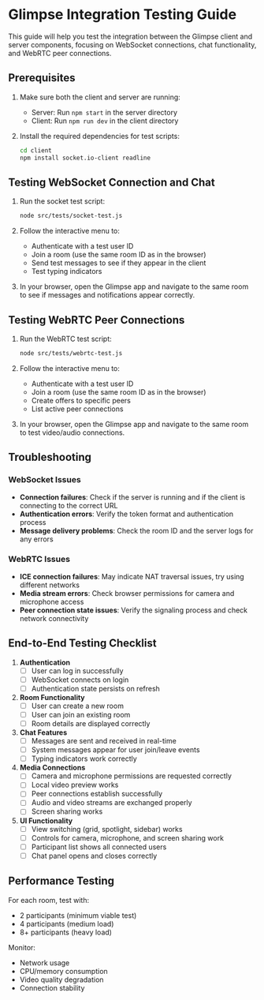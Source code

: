 # Glimpse Integration Testing Guide

This guide will help you test the integration between the Glimpse client and server components, focusing on WebSocket connections, chat functionality, and WebRTC peer connections.

## Prerequisites

1. Make sure both the client and server are running:
   - Server: Run `npm start` in the server directory
   - Client: Run `npm run dev` in the client directory

2. Install the required dependencies for test scripts:
   ```bash
   cd client
   npm install socket.io-client readline
   ```

## Testing WebSocket Connection and Chat

1. Run the socket test script:
   ```bash
   node src/tests/socket-test.js
   ```

2. Follow the interactive menu to:
   - Authenticate with a test user ID
   - Join a room (use the same room ID as in the browser)
   - Send test messages to see if they appear in the client
   - Test typing indicators

3. In your browser, open the Glimpse app and navigate to the same room to see if messages and notifications appear correctly.

## Testing WebRTC Peer Connections

1. Run the WebRTC test script:
   ```bash
   node src/tests/webrtc-test.js
   ```

2. Follow the interactive menu to:
   - Authenticate with a test user ID
   - Join a room (use the same room ID as in the browser)
   - Create offers to specific peers
   - List active peer connections

3. In your browser, open the Glimpse app and navigate to the same room to test video/audio connections.

## Troubleshooting

### WebSocket Issues

- **Connection failures**: Check if the server is running and if the client is connecting to the correct URL
- **Authentication errors**: Verify the token format and authentication process
- **Message delivery problems**: Check the room ID and the server logs for any errors

### WebRTC Issues

- **ICE connection failures**: May indicate NAT traversal issues, try using different networks
- **Media stream errors**: Check browser permissions for camera and microphone access
- **Peer connection state issues**: Verify the signaling process and check network connectivity

## End-to-End Testing Checklist

1. **Authentication**
   - [ ] User can log in successfully
   - [ ] WebSocket connects on login
   - [ ] Authentication state persists on refresh

2. **Room Functionality**
   - [ ] User can create a new room
   - [ ] User can join an existing room
   - [ ] Room details are displayed correctly

3. **Chat Features**
   - [ ] Messages are sent and received in real-time
   - [ ] System messages appear for user join/leave events
   - [ ] Typing indicators work correctly

4. **Media Connections**
   - [ ] Camera and microphone permissions are requested correctly
   - [ ] Local video preview works
   - [ ] Peer connections establish successfully
   - [ ] Audio and video streams are exchanged properly
   - [ ] Screen sharing works

5. **UI Functionality**
   - [ ] View switching (grid, spotlight, sidebar) works
   - [ ] Controls for camera, microphone, and screen sharing work
   - [ ] Participant list shows all connected users
   - [ ] Chat panel opens and closes correctly

## Performance Testing

For each room, test with:
- 2 participants (minimum viable test)
- 4 participants (medium load)
- 8+ participants (heavy load)

Monitor:
- Network usage
- CPU/memory consumption
- Video quality degradation
- Connection stability
